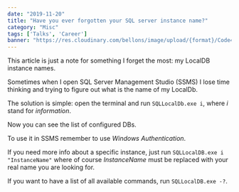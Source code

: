 ```yaml
---
date: "2019-11-20"
title: "Have you ever forgotten your SQL server instance name?"
category: "Misc"
tags: ['Talks', 'Career']
banner: "https://res.cloudinary.com/bellons/image/upload/{format}/Code4IT/TCPPING/cover_tcpping.jpg"
---
```

This article is just a note for something I forget the most: my LocalDB instance names.

Sometimes when I open SQL Server Management Studio (SSMS) I lose time thinking and trying to figure out what is the name of my LocalDb. 

The solution is simple: open the terminal and run `SQLLocalDb.exe i`, where _i_ stand for _information_.

Now you can see the list of configured DBs. 

To use it in SSMS remember to use _Windows Authentication_.

If you need more info about a specific instance, just run `SQLLocalDB.exe i "InstanceName"` where of course _InstanceName_ must be replaced with your real name you are looking for.

If you want to have a list of all available commands, run `SQLLocalDB.exe -?`.
